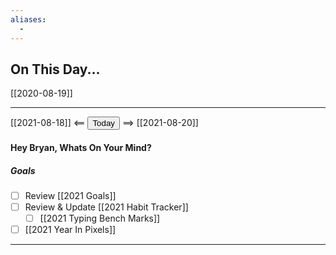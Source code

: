 ```yaml
---
aliases: 
  - 
---
```


## On This Day...

[[2020-08-19]]

---

[[2021-08-18]] <== <button class="date_button_today">Today</button> ==> [[2021-08-20]]

#### Hey Bryan, Whats On Your Mind? 

##### Goals

- [ ] Review [[2021 Goals]]
- [ ] Review & Update [[2021 Habit Tracker]]
	- [ ] [[2021 Typing Bench Marks]]
- [ ] [[2021 Year In Pixels]]

---




